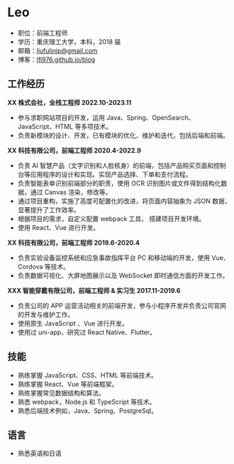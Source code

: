 # Leo

- 职位：前端工程师
- 学历：重庆理工大学，本科，2018 届
- 邮箱：[liufulinjp@gmail.com](mailto:liufulinjp@gmail.com)
- 博客：[lfl976.github.io/blog](https://lfl976.github.io/blog)

## 工作经历

**XX 株式会社，全栈工程师 2022.10-2023.11**

- 参与求职网站项目的开发，运用 Java、Spring、OpenSearch、JavaScript、HTML 等多项技术。
- 负责新模块的设计、开发，已有模块的优化、维护和迭代，包括后端和前端。

**XX 科技有限公司，前端工程师 2020.4-2022.9**

- 负责 AI 智慧产品（文字识别和人脸核身）的前端，包括产品购买页面和控制台等应用程序的设计和实现。实现产品选择、下单和支付流程。
- 负责智能表单识别前端部分的职责，使用 OCR 识别图片或文件得到结构化数据，通过 Canvas 渲染，修改等。
- 通过项目重构，实施了高度可配置化的改进，将页面内容抽象为 JSON 数据，显著提升了工作效率。
- 根据项目的需求，自定义配置 webpack 工具， 搭建项目开发环境。
- 使用 React、Vue 进行开发。

**XX 科技有限公司，前端工程师 2019.6-2020.4**

- 负责实验设备监控系统和应急事故指挥平台 PC 和移动端的开发，使用 Vue、 Cordova 等技术。
- 负责数据可视化、大屏地图展示以及 WebSocket 即时通信方面的开发工作。

**XXX 智能穿戴有限公司，前端工程师 & 实习生 2017.11-2019.6**

- 负责公司的 APP 运营活动相关的前端开发，参与小程序开发并负责公司官网的开发与维护工作。
- 使用原生 JavaScript 、Vue 进行开发。
- 使用过 uni-app，研究过 React Native、Flutter。

## 技能

- 熟练掌握 JavaScript、CSS、HTML 等前端技术。
- 熟练掌握 React、Vue 等前端框架。
- 熟练掌握常见数据结构和算法。
- 熟悉 webpack，Node.js 和 TypeScript 等技术。
- 熟悉后端技术例如，Java、Spring、PostgreSql。

## 语言

- 熟悉英语和日语
